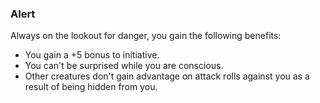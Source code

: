 ### Alert

Always on the lookout for danger, you gain the following benefits:

- You gain a +5 bonus to initiative.
- You can't be surprised while you are conscious.
- Other creatures don't gain advantage on attack rolls against you as a result of being hidden from you.
